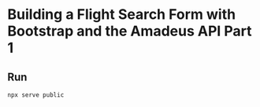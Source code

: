 # Building a Flight Search Form with Bootstrap and the Amadeus API Part 1

## Run
```bash
npx serve public
```
